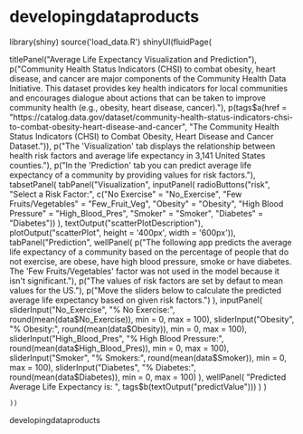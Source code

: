 # developingdataproducts
library(shiny)
source('load_data.R')
shinyUI(fluidPage(
  
  titlePanel("Average Life Expectancy Visualization and Prediction"),
  p("Community Health Status Indicators (CHSI) to combat obesity,
    heart disease, and cancer are major components of the Community
    Health Data Initiative. This dataset provides key health indicators
    for local communities and encourages dialogue about actions that
    can be taken to improve community health
    (e.g., obesity, heart disease, cancer)."),
  p(tags$a(href = "https://catalog.data.gov/dataset/community-health-status-indicators-chsi-to-combat-obesity-heart-disease-and-cancer",
           "The Community Health Status Indicators (CHSI) to Combat Obesity, Heart Disease and Cancer Dataset.")),
  p("The 'Visualization' tab displays the relationship between health risk factors
    and average life expectancy in 3,141 United States counties."),
  p("In the 'Prediction' tab you can predict average life expectancy of a community
    by providing values for risk factors."),
  tabsetPanel(
    tabPanel("Visualization", 
             inputPanel(
               radioButtons("risk", "Select a Risk Factor:",
                            c("No Exercise" = "No_Exercise",
                              "Few Fruits/Vegetables" = "Few_Fruit_Veg",
                              "Obesity" = "Obesity",
                              "High Blood Pressure" = "High_Blood_Pres",
                              "Smoker" = "Smoker",                   
                              "Diabetes" = "Diabetes"))
             ),
             textOutput("scatterPlotDescription"),
             plotOutput("scatterPlot", height = '400px', width = '600px')),
    tabPanel("Prediction",
             wellPanel(
               p("The following app predicts the average life expectancy 
                 of a community based on the percentage of people that
                 do not exercise, are obese, have high blood pressure,
                 smoke or have diabetes. The 'Few Fruits/Vegetables' factor 
                 was not used in the model because it isn't significant."),
               p("The values of risk factors are set by defaut to mean values for the US."),
               p("Move the sliders below to calculate the predicted average life expectancy based on given risk factors.")
               ),
             inputPanel(
               sliderInput("No_Exercise", "% No Exercise:",
                           round(mean(data$No_Exercise)),
                           min = 0,
                           max = 100),
               sliderInput("Obesity", "% Obesity:", 
                           round(mean(data$Obesity)),
                           min = 0,
                           max = 100),
               sliderInput("High_Blood_Pres", "% High Blood Pressure:",
                           round(mean(data$High_Blood_Pres)),
                           min = 0,
                           max = 100),
               sliderInput("Smoker", "% Smokers:",
                           round(mean(data$Smoker)),
                           min = 0,
                           max = 100),
               sliderInput("Diabetes", "% Diabetes:",
                           round(mean(data$Diabetes)),
                           min = 0,
                           max = 100)
             ),
             wellPanel(
               "Predicted Average Life Expectancy is: ",
               tags$b(textOutput("predictValue")))
             )
    )
  
    ))
developingdataproducts
